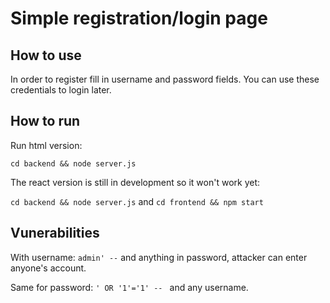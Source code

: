 # Simple registration/login page

## How to use

In order to register fill in username and password fields. You can use these credentials to login later.

## How to run

Run html version:

`cd backend && node server.js`

The react version is still in development so it won't work yet:

`cd backend && node server.js` and `cd frontend && npm start`

## Vunerabilities

With username: `admin' --` and anything in password, attacker can enter anyone's account.

Same for password: `' OR '1'='1' -- ` and any username.

